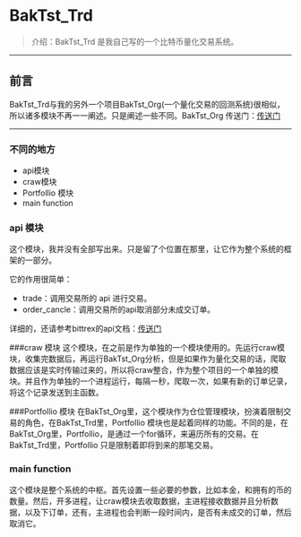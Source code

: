 # BakTst_Trd
> 介绍：BakTst_Trd 是我自己写的一个比特币量化交易系统。
----
## 前言

BakTst_Trd与我的另外一个项目BakTst_Org(一个量化交易的回测系统)很相似，所以诸多模块不再一一阐述。只是阐述一些不同。BakTst_Org 传送门：[传送门](https://github.com/xiaoyao153379/BakTst_Org)

---

### 不同的地方
* api模块
* craw模块
* Portfollio 模块
* main function

### api 模块
这个模块，我并没有全部写出来。只是留了个位置在那里，让它作为整个系统的框架的一部分。

它的作用很简单：

* trade：调用交易所的 api 进行交易。
* order_cancle：调用交易所的api取消部分未成交订单。

详细的，还请参考bittrex的api文档：[传送门](https://bittrex.github.io/api/v1-1)

###craw 模块
这个模块，在之前是作为单独的一个模块使用的。先运行craw模块，收集完数据后，再运行BakTst_Org分析，但是如果作为量化交易的话，爬取数据应该是实时传输过来的，所以将craw整合，作为整个项目的一个单独的模块。并且作为单独的一个进程运行，每隔一秒，爬取一次，如果有新的订单记录，将这个记录发送到主函数。

###Portfollio 模块
在BakTst_Org里，这个模块作为仓位管理模块，扮演着限制交易的角色，在BakTst_Trd里，Portfollio 模块也是起着同样的功能。不同的是，在BakTst_Org里，Portfollio，是通过一个for循环，来遍历所有的交易。在BakTst_Trd里，Portfollio 只是限制着即将到来的那笔交易。

### main function
这个模块是整个系统的中枢。首先设置一些必要的参数，比如本金，和拥有的币的数量。然后，开多进程，让craw模块去收取数据，主进程接收数据并且分析数据，以及下订单，还有，主进程也会判断一段时间内，是否有未成交的订单，然后取消它。